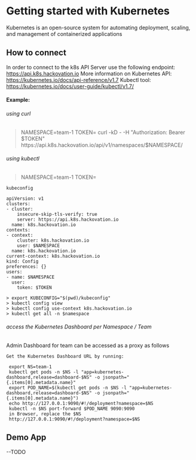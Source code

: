 Getting started with Kubernetes
=========
Kubernetes is an open-source system for automating deployment, scaling, and management of containerized applications
 
## How to connect
In order to connect to the k8s API Server use the following endpoint: https://api.k8s.hackovation.io
More information on Kubernetes API: https://kubernetes.io/docs/api-reference/v1.7
Kubectl tool: https://kubernetes.io/docs/user-guide/kubectl/v1.7/

#### Example:
###### using curl
>NAMESPACE=team-1
> TOKEN=<token>
> curl -kD - -H "Authorization: Bearer $TOKEN" https://api.k8s.hackovation.io/api/v1/namespaces/$NAMESPACE/
  
###### using kubectl
> NAMESPACE=team-1
> TOKEN=<token>

`kubeconfig`
```
apiVersion: v1
clusters:
- cluster:
    insecure-skip-tls-verify: true
    server: https://api.k8s.hackovation.io
  name: k8s.hackovation.io
contexts:
- context:
    cluster: k8s.hackovation.io
    user: $NAMESPACE
  name: k8s.hackovation.io
current-context: k8s.hackovation.io
kind: Config
preferences: {}
users:
- name: $NAMESPACE
  user:
    token: $TOKEN
```

```
> export KUBECONFIG="$(pwd)/kubeconfig"
> kubectl config view
> kubectl config use-context k8s.hackovation.io
> kubectl get all -n $namespace
```

###### access the Kubernetes Dashboard per Namespace / Team
Admin Dashboard for team can be accessed as a proxy as follows

`Get the Kubernetes Dashboard URL by running:`
```
 export NS=team-1
 kubectl get pods -n $NS -l "app=kubernetes-dashboard,release=dashboard-$NS" -o jsonpath="{.items[0].metadata.name}"
 export POD_NAME=$(kubectl get pods -n $NS -l "app=kubernetes-dashboard,release=dashboard-$NS" -o jsonpath="{.items[0].metadata.name}")
 echo http://127.0.0.1:9090/#!/deployment?namespace=$NS
 kubectl -n $NS port-forward $POD_NAME 9090:9090
 in Browser, replace the $NS
 http://127.0.0.1:9090/#!/deployment?namespace=$NS
```
  
## Demo App
--TODO

